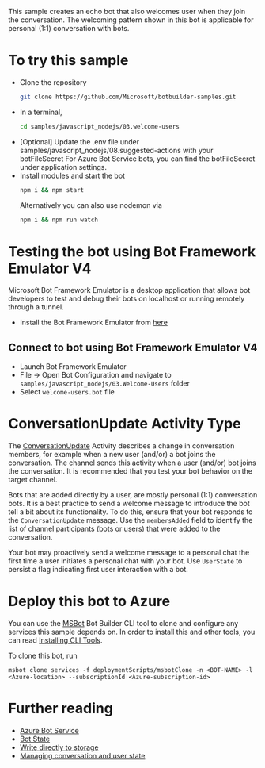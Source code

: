 This sample creates an echo bot that also welcomes user when they join the conversation. The welcoming pattern shown in this bot is applicable for personal (1:1) conversation with bots. 

# To try this sample
- Clone the repository
    ```bash
    git clone https://github.com/Microsoft/botbuilder-samples.git
    ```
- In a terminal, 
    ```bash
    cd samples/javascript_nodejs/03.welcome-users
    ```
- [Optional] Update the .env file under samples/javascript_nodejs/08.suggested-actions with your botFileSecret
    For Azure Bot Service bots, you can find the botFileSecret under application settings.
- Install modules and start the bot
    ```bash
    npm i && npm start
    ```
    Alternatively you can also use nodemon via
    ```bash
    npm i && npm run watch
    ```

# Testing the bot using Bot Framework Emulator V4
Microsoft Bot Framework Emulator is a desktop application that allows bot developers to test and debug their bots on localhost or running remotely through a tunnel.

- Install the Bot Framework Emulator from [here](https://aka.ms/botframework-emulator)

## Connect to bot using Bot Framework Emulator V4
- Launch Bot Framework Emulator
- File -> Open Bot Configuration and navigate to `samples/javascript_nodejs/03.Welcome-Users` folder
- Select `welcome-users.bot` file

# ConversationUpdate Activity Type
The [ConversationUpdate](https://docs.microsoft.com/en-us/azure/bot-service/bot-service-activity-spec?view=azure-bot-service-3.0#conversation-update-activity) Activity describes a change in conversation members, for example when a new user (and/or) a bot joins the conversation. The channel sends this activity when a user (and/or) bot joins the conversation. It is recommended that you test your bot behavior on the target channel. 

Bots that are added directly by a user, are mostly personal (1:1) conversation bots. It is a best practice to send a welcome message to introduce the bot tell a bit about its functionality. To do this, ensure that your bot responds to the `ConversationUpdate` message. Use the `membersAdded` field to identify the list of channel participants (bots or users) that were added to the conversation.

Your bot may proactively send a welcome message to a personal chat the first time a user initiates a personal chat with your bot. Use `UserState` to persist a flag indicating first user interaction with a bot. 

# Deploy this bot to Azure
You can use the [MSBot](https://github.com/microsoft/botbuilder-tools) Bot Builder CLI tool to clone and configure any services this sample depends on. In order to install this and other tools, you can read [Installing CLI Tools](../../../Installing_CLI_tools.md).

To clone this bot, run
```
msbot clone services -f deploymentScripts/msbotClone -n <BOT-NAME> -l <Azure-location> --subscriptionId <Azure-subscription-id>
```

# Further reading
- [Azure Bot Service](https://docs.microsoft.com/en-us/azure/bot-service/bot-service-overview-introduction?view=azure-bot-service-4.0)
- [Bot State](https://docs.microsoft.com/en-us/azure/bot-service/bot-builder-storage-concept?view=azure-bot-service-4.0)
- [Write directly to storage](https://docs.microsoft.com/en-us/azure/bot-service/bot-builder-howto-v4-storage?view=azure-bot-service-4.0&tabs=jsechoproperty%2Ccsetagoverwrite%2Ccsetag)
- [Managing conversation and user state](https://docs.microsoft.com/en-us/azure/bot-service/bot-builder-howto-v4-state?view=azure-bot-service-4.0&tabs=js)

